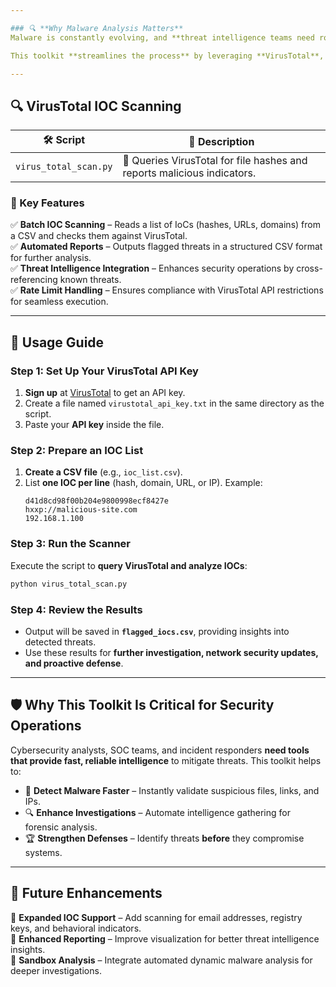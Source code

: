 ```yaml
---

### 🔍 **Why Malware Analysis Matters**
Malware is constantly evolving, and **threat intelligence teams need robust tools** to detect, analyze, and mitigate these threats. **Indicators of Compromise (IoCs)**—such as **file hashes, malicious URLs, domains, and IP addresses**—help identify infected systems, trace attack origins, and prevent future breaches.  

This toolkit **streamlines the process** by leveraging **VirusTotal**, a global threat intelligence database, to **automate IOC validation**, enabling faster and more efficient threat detection.  

---
```


## 🔍 **VirusTotal IOC Scanning**  

| 🛠️ **Script** | 📌 **Description** |
|--------------|-----------------|
| `virus_total_scan.py` | 🔎 Queries VirusTotal for file hashes and reports malicious indicators. |

### **🔹 Key Features**  
✅ **Batch IOC Scanning** – Reads a list of IoCs (hashes, URLs, domains) from a CSV and checks them against VirusTotal.  
✅ **Automated Reports** – Outputs flagged threats in a structured CSV format for further analysis.  
✅ **Threat Intelligence Integration** – Enhances security operations by cross-referencing known threats.  
✅ **Rate Limit Handling** – Ensures compliance with VirusTotal API restrictions for seamless execution.  

---

## 📌 **Usage Guide**  

### **Step 1: Set Up Your VirusTotal API Key**  
1. **Sign up** at [VirusTotal](https://www.virustotal.com/) to get an API key.  
2. Create a file named `virustotal_api_key.txt` in the same directory as the script.  
3. Paste your **API key** inside the file.  

### **Step 2: Prepare an IOC List**  
1. **Create a CSV file** (e.g., `ioc_list.csv`).  
2. List **one IOC per line** (hash, domain, URL, or IP). Example:  
   ```
   d41d8cd98f00b204e9800998ecf8427e
   hxxp://malicious-site.com
   192.168.1.100
   ```

### **Step 3: Run the Scanner**  
Execute the script to **query VirusTotal and analyze IOCs**:  
```bash
python virus_total_scan.py
```

### **Step 4: Review the Results**  
- Output will be saved in **`flagged_iocs.csv`**, providing insights into detected threats.  
- Use these results for **further investigation, network security updates, and proactive defense**.  

---

## 🛡️ **Why This Toolkit Is Critical for Security Operations**
Cybersecurity analysts, SOC teams, and incident responders **need tools that provide fast, reliable intelligence** to mitigate threats. This toolkit helps to:  

- 🛑 **Detect Malware Faster** – Instantly validate suspicious files, links, and IPs.  
- 🔍 **Enhance Investigations** – Automate intelligence gathering for forensic analysis.  
- 🏆 **Strengthen Defenses** – Identify threats **before** they compromise systems.  

---

## 🚀 **Future Enhancements**  
🔹 **Expanded IOC Support** – Add scanning for email addresses, registry keys, and behavioral indicators.  
🔹 **Enhanced Reporting** – Improve visualization for better threat intelligence insights.  
🔹 **Sandbox Analysis** – Integrate automated dynamic malware analysis for deeper investigations.  

